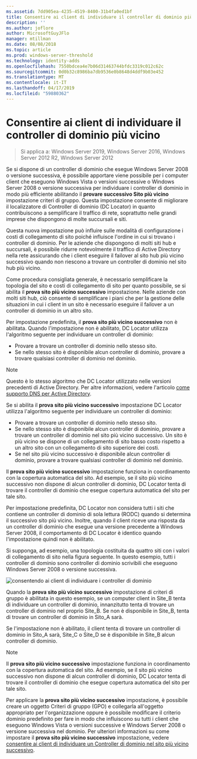 ```yaml
---
ms.assetid: 7dd905ea-4235-4519-8400-31b4fa0ed1bf
title: Consentire ai client di individuare il controller di dominio più vicino
description: ''
ms.author: joflore
author: MicrosoftGuyJFlo
manager: mtillman
ms.date: 08/08/2018
ms.topic: article
ms.prod: windows-server-threshold
ms.technology: identity-adds
ms.openlocfilehash: 7550bdcea4e7b06d31463744bfdc3319c012c62c
ms.sourcegitcommit: 0d0b32c8986ba7db9536e0b8648d4ddf9b03e452
ms.translationtype: MT
ms.contentlocale: it-IT
ms.lasthandoff: 04/17/2019
ms.locfileid: "59880362"
---
```

# <a name="enabling-clients-to-locate-the-next-closest-domain-controller"></a>Consentire ai client di individuare il controller di dominio più vicino

>Si applica a: Windows Server 2019, Windows Server 2016, Windows Server 2012 R2, Windows Server 2012

Se si dispone di un controller di dominio che esegue Windows Server 2008 o versione successiva, è possibile apportare viene possibile per i computer client che eseguono Windows Vista o versioni successive o Windows Server 2008 o versione successiva per individuare i controller di dominio in modo più efficiente abilitando il **provare successivo Sito più vicino** impostazione criteri di gruppo. Questa impostazione consente di migliorare il localizzatore di Controller di dominio (DC Locator) in quanto contribuiscono a semplificare il traffico di rete, soprattutto nelle grandi imprese che dispongono di molte succursali e siti.

Questa nuova impostazione può influire sulle modalità di configurazione i costi di collegamento di sito poiché influisce l'ordine in cui si trovano i controller di dominio. Per le aziende che dispongono di molti siti hub e succursali, è possibile ridurre notevolmente il traffico di Active Directory nella rete assicurando che i client eseguire il failover al sito hub più vicino successivo quando non riescono a trovare un controller di dominio nel sito hub più vicino.

Come procedura consigliata generale, è necessario semplificare la topologia del sito e costi di collegamento di sito per quanto possibile, se si abilita il **prova sito più vicino successivo** impostazione. Nelle aziende con molti siti hub, ciò consente di semplificare i piani che per la gestione delle situazioni in cui i client in un sito è necessario eseguire il failover a un controller di dominio in un altro sito.

Per impostazione predefinita, il **prova sito più vicino successivo** non è abilitata. Quando l'impostazione non è abilitato, DC Locator utilizza l'algoritmo seguente per individuare un controller di dominio:

- Provare a trovare un controller di dominio nello stesso sito.
- Se nello stesso sito è disponibile alcun controller di dominio, provare a trovare qualsiasi controller di dominio nel dominio.

> [!NOTE]
> Questo è lo stesso algoritmo che DC Locator utilizzato nelle versioni precedenti di Active Directory. Per altre informazioni, vedere l'articolo [come supporto DNS per Active Directory](https://go.microsoft.com/fwlink/?LinkId=108587).

Se si abilita il **prova sito più vicino successivo** impostazione DC Locator utilizza l'algoritmo seguente per individuare un controller di dominio:

- Provare a trovare un controller di dominio nello stesso sito.
- Se nello stesso sito è disponibile alcun controller di dominio, provare a trovare un controller di dominio nel sito più vicino successivo. Un sito è più vicino se dispone di un collegamento di sito basso costo rispetto a un altro sito con un collegamento di sito superiore dei costi.
- Se nel sito più vicino successivo è disponibile alcun controller di dominio, provare a trovare qualsiasi controller di dominio nel dominio.

Il **prova sito più vicino successivo** impostazione funziona in coordinamento con la copertura automatica del sito. Ad esempio, se il sito più vicino successivo non dispone di alcun controller di dominio, DC Locator tenta di trovare il controller di dominio che esegue copertura automatica del sito per tale sito.

Per impostazione predefinita, DC Locator non considera tutti i siti che contiene un controller di dominio di sola lettura (RODC) quando si determina il successivo sito più vicino. Inoltre, quando il client riceve una risposta da un controller di dominio che esegue una versione precedente a Windows Server 2008, il comportamento di DC Locator è identico quando l'impostazione quindi non è abilitato.

Si supponga, ad esempio, una topologia costituita da quattro siti con i valori di collegamento di sito nella figura seguente. In questo esempio, tutti i controller di dominio sono controller di dominio scrivibili che eseguono Windows Server 2008 o versione successiva.

![consentendo ai client di individuare i controller di dominio](media/Enabling-Clients-to-Locate-the-Next-Closest-Domain-Controller/beff4087-fb2a-463b-96ac-d440a9e29b75.gif)

Quando la **prova sito più vicino successivo** impostazione di criteri di gruppo è abilitata in questo esempio, se un computer client in Site_B tenta di individuare un controller di dominio, innanzitutto tenta di trovare un controller di dominio nel proprio Site_B. Se non è disponibile in Site_B, tenta di trovare un controller di dominio in Sito_A sarà.

Se l'impostazione non è abilitato, il client tenta di trovare un controller di dominio in Sito_A sarà, Site_C o Site_D se è disponibile in Site_B alcun controller di dominio.

> [!NOTE]
> Il **prova sito più vicino successivo** impostazione funziona in coordinamento con la copertura automatica del sito. Ad esempio, se il sito più vicino successivo non dispone di alcun controller di dominio, DC Locator tenta di trovare il controller di dominio che esegue copertura automatica del sito per tale sito.

Per applicare la **prova sito più vicino successivo** impostazione, è possibile creare un oggetto Criteri di gruppo (GPO) e collegarla all'oggetto appropriato per l'organizzazione oppure è possibile modificare il criterio dominio predefinito per fare in modo che influiscono su tutti i client che eseguono Windows Vista o versioni successive e Windows Server 2008 o versione successiva nel dominio. Per ulteriori informazioni su come impostare il **prova sito più vicino successivo** impostazione, vedere [consentire ai client di individuare un Controller di dominio nel sito più vicino successivo](https://technet.microsoft.com/library/cc772592.aspx).
